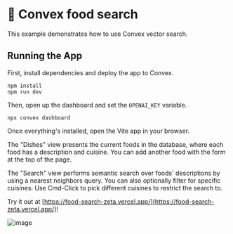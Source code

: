 # 🍔 Convex food search

This example demonstrates how to use Convex vector search.

## Running the App

First, install dependencies and deploy the app to Convex.

```
npm install
npm run dev
```

Then, open up the dashboard and set the `OPENAI_KEY` variable.

```
npx convex dashboard
```

Once everything's installed, open the Vite app in your browser.

The "Dishes" view presents the current foods in the database, where each food
has a description and cuisine. You can add another food with the form at the
top of the page.

The "Search" view performs semantic search over foods' descriptions by using
a nearest neighbors query. You can also optionally filter for specific cuisines:
Use Cmd-Click to pick different cuisines to restrict the search to.

Try it out at [https://food-search-zeta.vercel.app/](https://food-search-zeta.vercel.app/)!

![image](https://github.com/get-convex/food-search/assets/5784949/3a41eda5-9cb5-4ba6-bfbc-06809646386b)

